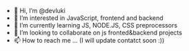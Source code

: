 - 👋 Hi, I’m @devluki
- 👀 I’m interested in JavaScript, frontend and backend
- 🌱 I’m currently learning JS, NODE.JS, CSS preprocessors 
- 💞️ I’m looking to collaborate on js  fronted&backend projects 
- 📫 How to reach me ... (I will update contatct soon :))

<!---
devluki/devluki is a ✨ special ✨ repository because its `README.md` (this file) appears on your GitHub profile.
You can click the Preview link to take a look at your changes.
--->
